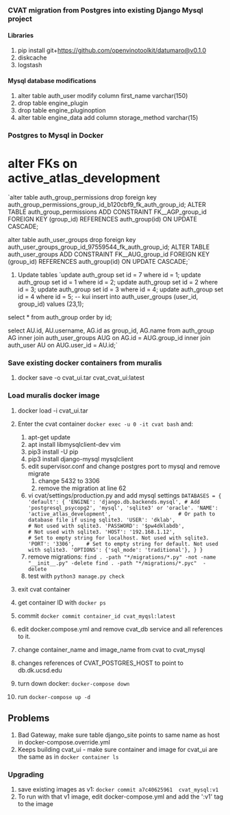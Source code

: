 ### CVAT migration from Postgres into existing Django Mysql project
#### Libraries
1. pip install git+https://github.com/openvinotoolkit/datumaro@v0.1.0
1. diskcache
1. logstash
#### Mysql database modifications
1. alter table auth_user modify column first_name varchar(150)
1. drop table engine_plugin
1. drop table engine_pluginoption
1. alter table engine_data add column storage_method varchar(15)

### Postgres to Mysql in Docker
# alter FKs on active_atlas_development
`alter table auth_group_permissions drop foreign key auth_group_permissions_group_id_b120cbf9_fk_auth_group_id;
ALTER TABLE auth_group_permissions ADD CONSTRAINT FK__AGP_group_id FOREIGN KEY (group_id) REFERENCES auth_group(id) ON UPDATE CASCADE;


alter table auth_user_groups drop foreign key auth_user_groups_group_id_97559544_fk_auth_group_id;
ALTER TABLE auth_user_groups ADD CONSTRAINT FK__AUG_group_id FOREIGN KEY (group_id) REFERENCES auth_group(id) ON UPDATE CASCADE;`
1. Update tables
`update auth_group set id = 7 where id = 1;
update auth_group set id = 1 where id = 2;
update auth_group set id = 2 where id = 3;
update auth_group set id = 3 where id = 4;
update auth_group set id = 4 where id = 5;
-- kui
insert into auth_user_groups (user_id, group_id) values (23,1);

select * from auth_group
order by id;

select AU.id, AU.username, AG.id as group_id, AG.name
from auth_group AG
inner join auth_user_groups AUG on AG.id = AUG.group_id
inner join auth_user AU on AUG.user_id = AU.id;`
### Save existing docker containers from muralis
1. docker save -o cvat_ui.tar cvat_cvat_ui:latest
### Load muralis docker image
1. docker load -i cvat_ui.tar

1. Enter the cvat container `docker exec -u 0 -it cvat bash` and:
    1. apt-get update
    1. apt install libmysqlclient-dev vim
    1. pip3 install -U pip
    1. pip3 install django-mysql mysqlclient
    1. edit supervisor.conf and change postgres port to mysql and remove migrate
        1. change 5432 to 3306
        1. remove the migration at line 62
    1. vi cvat/settings/production.py and add mysql settings
`
DATABASES = {
    'default': {
        'ENGINE': 'django.db.backends.mysql', # Add 'postgresql_psycopg2', 'mysql', 'sqlite3' or 'oracle'.
        'NAME': 'active_atlas_development',                      # Or path to database file if using sqlite3.
        'USER': 'dklab',                      # Not used with sqlite3.
        'PASSWORD': '$pw4dklabdb',                  # Not used with sqlite3.
        'HOST': '192.168.1.12',                      # Set to empty string for localhost. Not used with sqlite3.
        'PORT': '3306',    # Set to empty string for default. Not used with sqlite3.
        'OPTIONS': {'sql_mode': 'traditional'},
    }
}
`
    1. remove migrations:
    `find . -path "*/migrations/*.py" -not -name "__init__.py" -delete
    find . -path "*/migrations/*.pyc"  -delete`
    1. test with `python3 manage.py check`
1. exit cvat container 
1. get container ID with `docker ps`
1. commit `docker commit container_id cvat_myqsl:latest`
1. edit docker.compose.yml and remove cvat_db service and all references to it.
1. change container_name and image_name from cvat to cvat_mysql
1. changes references of CVAT_POSTGRES_HOST to point to db.dk.ucsd.edu
1. turn down docker: `docker-compose down`
1. run `docker-compose up -d`
## Problems
1. Bad Gateway, make sure table django_site points to same name as host in docker-compose.override.yml
1. Keeps building cvat_ui - make sure container and image for cvat_ui are the same as in `docker container ls`
### Upgrading
1. save existing images as v1: `docker commit a7c40625961  cvat_mysql:v1`
1. To run with that v1 image, edit docker-compose.yml and add the ':v1' tag to the image
